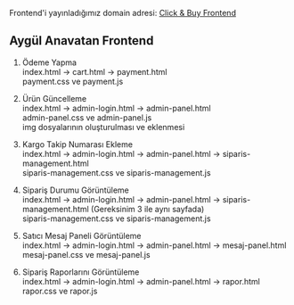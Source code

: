 Frontend'i yayınladığımız domain adresi: [Click & Buy Frontend](https://click-buy-nine.vercel.app/)

## Aygül Anavatan Frontend
1) Ödeme Yapma  
index.html -> cart.html -> payment.html  
payment.css ve payment.js

2) Ürün Güncelleme  
index.html -> admin-login.html -> admin-panel.html  
admin-panel.css ve admin-panel.js  
img dosyalarının oluşturulması ve eklenmesi

3) Kargo Takip Numarası Ekleme  
index.html -> admin-login.html -> admin-panel.html -> siparis-management.html  
siparis-management.css ve siparis-management.js

4) Sipariş Durumu Görüntüleme  
index.html -> admin-login.html -> admin-panel.html -> siparis-management.html (Gereksinim 3 ile aynı sayfada)  
siparis-management.css ve siparis-management.js

5) Satıcı Mesaj Paneli Görüntüleme  
index.html -> admin-login.html -> admin-panel.html -> mesaj-panel.html  
mesaj-panel.css ve mesaj-panel.js

6) Sipariş Raporlarını Görüntüleme  
index.html -> admin-login.html -> admin-panel.html -> rapor.html
rapor.css ve rapor.js



